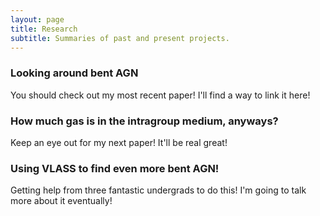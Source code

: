 ```yaml
---
layout: page
title: Research
subtitle: Summaries of past and present projects.
---
```


### Looking around bent AGN
You should check out my most recent paper! I'll find a way to link it here!

### How much gas is in the intragroup medium, anyways?
Keep an eye out for my next paper! It'll be real great!

### Using VLASS to find even more bent AGN!
Getting help from three fantastic undergrads to do this! I'm going to talk more about it eventually!
